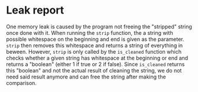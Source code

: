 # Leak report

One memory leak is caused by the program not freeing the "stripped" string once done with it. When running the `strip` function, the a string with possible whitespace on the beginning and end is given as the parameter. `strip` then removes this whitespace and returns a string of everything in beween. However, `strip` is only called by the `is_cleaned` function which checks whether a given string has whitespace at the beginning or end and returns a "boolean" (either 1 if true or 2 if false). Since `is_cleaned` returns this "boolean" and not the actual result of cleaning the string, we do not need said result anymore and can free the string after making the comparison. 

